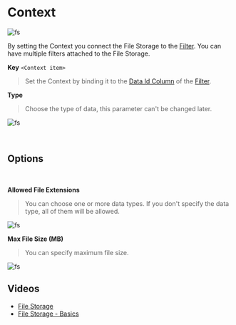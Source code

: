 
# Context

![fs](https://profitbasedocs.blob.core.windows.net/images/filestorageCT.png)

By setting the Context you connect the File Storage to the [Filter](../filters/index.md). You can have multiple filters attached to the File Storage. 
<br/>

**Key** ``<Context item>``
>Set the Context by binding it to the [Data Id Column](../filters/index.md) of the [Filter](../filters/index.md).

**Type**
>Choose the type of data, this parameter can't be changed later. 

![fs](https://profitbasedocs.blob.core.windows.net/images/filestorage1.png)

<br/>


## Options
<br/>

**Allowed File Extensions**
>You can choose one or more data types. If you don't specify the data type, all of them will be allowed.

![fs](https://profitbasedocs.blob.core.windows.net/images/filestorage2.png)
<br/>

**Max File Size (MB)**
>You can specify maximum file size.

![fs](https://profitbasedocs.blob.core.windows.net/images/filestorageMB.png)
<br/>



## Videos

- [File Storage](../../videos/filestorage.md)
- [File Storage - Basics](https://profitbasedocs.blob.core.windows.net/videos/File%20Storage%20-%20Basics.mp4)